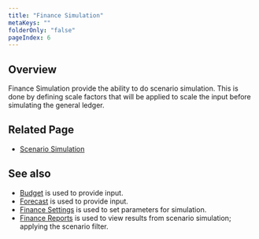 ```yaml
---
title: "Finance Simulation"
metaKeys: ""
folderOnly: "false"
pageIndex: 6
---
```


## Overview
Finance Simulation provide the ability to do scenario simulation. This is done by defining scale factors that will be applied to scale the input before simulating the general ledger.
<br/>

## Related Page
-  [Scenario Simulation](finance-simulation/simulation)

## See also
-  [Budget](/planner/workbooks/financial-planning/budget) is used to provide input.
-  [Forecast](/planner/workbooks/financial-planning/forecast) is used to provide input.
-  [Finance Settings](/planner/workbooks/financial-planning/finance-settings) is used to set parameters for simulation.
-  [Finance Reports](/planner/workbooks/financial-planning/finance-reports) is used to view results from scenario simulation; applying the scenario filter.

<br/>

